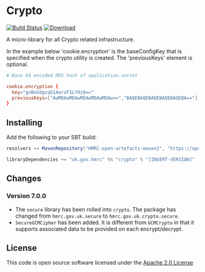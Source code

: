 # Crypto

[![Build Status](https://travis-ci.org/hmrc/crypto.svg)](https://travis-ci.org/hmrc/crypto) [ ![Download](https://api.bintray.com/packages/hmrc/releases/crypto/images/download.svg) ](https://bintray.com/hmrc/releases/crypto/_latestVersion)

A micro-library for all Crypto related infrastructure.

In the example below 'cookie.encryption' is the baseConfigKey that is specified
when the crypto utility is created.
The 'previousKeys' element is optional.

```conf
# Base 64 encoded MD5 hash of application.secret

cookie.encryption {
  key="gvBoGdgzqG1AarzF1LY0zQ=="
  previousKeys=["AwMDAwMDAwMDAwMDAwMDAw==","BAQEBAQEBAQEBAQEBAQEBA=="]
}
```

## Installing

Add the following to your SBT build:

```scala
resolvers += MavenRepository("HMRC-open-artefacts-maven2", "https://open.artefacts.tax.service.gov.uk/maven2")

libraryDependencies += "uk.gov.hmrc" %% "crypto" % "[INSERT-VERSION]"
```

## Changes

### Version 7.0.0

- The `secure` library has been rolled into `crypto`. The package has changed from `hmrc.gov.uk.secure` to `hmrc.gov.uk.crypto.secure`.
- `SecureGCMCipher` has been added. It is different from `GCMCrypto` in that it supports associated data to be provided on each encrypt/decrypt.



## License

This code is open source software licensed under the [Apache 2.0 License]("http://www.apache.org/licenses/LICENSE-2.0.html")
